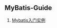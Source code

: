 ## MyBatis-Guide

1. [Mybatis入门实例](https://github.com/yqbgq/Studying-Java/blob/master/重要框架或包/Mybatis/Mybatis入门实例.md)
 